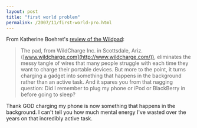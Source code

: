 ```yaml
---
layout: post
title: "first world problem"
permalink: /2007/11/first-world-pro.html
---
```


From Katherine Boehret's [review of the Wildpad](http://solution.allthingsd.com/20071128/a-pad-to-easily-power-up-your-phone/):

> The pad, from WildCharge Inc. in Scottsdale, Ariz. ([www.wildcharge.com](http://www.wildcharge.com/)), eliminates the messy tangle of wires that many people struggle with each time they want to charge their portable devices. But more to the point, it turns charging a gadget into something that happens in the background rather than an active task. And it spares you from that nagging question: Did I remember to plug my phone or iPod or BlackBerry in before going to sleep?

Thank GOD charging my phone is now something that happens in the background. I can't tell you how much mental energy I've wasted over the years on that incredibly active task.